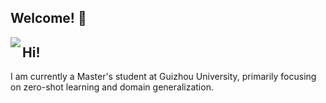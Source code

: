 ## Welcome! 👋

<!--
**2hlovely/2hlovely** is a ✨ _special_ ✨ repository because its `README.md` (this file) appears on your GitHub profile.

Here are some ideas to get you started:

- 🔭 I’m currently working on ...
- 🌱 I’m currently learning ...
- 👯 I’m looking to collaborate on ...
- 🤔 I’m looking for help with ...
- 💬 Ask me about ...
- 📫 How to reach me: ...
- 😄 Pronouns: ...
- ⚡ Fun fact: ...
-->


<img   align="left" src="https://github-readme-stats.vercel.app/api?username=2hlovely&locale=en&line_height=33&show_icons=true&hide=&theme=dracula&rank_icon=github"/>

## Hi!

I am currently a Master's student at Guizhou University, primarily focusing on zero-shot learning and domain generalization.
